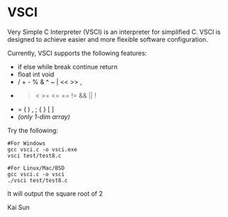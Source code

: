 # VSCI
Very Simple C Interpreter (VSCI) is an interpreter for simplified C. VSCI is designed to achieve easier and more flexible software configuration. 

Currently, VSCI supports the following features:

* if else while break continue return
* float int void
* / + - % & ^ ~ | << >> ,
* > < >= <= == != && || !
* = ( ) , ; { } [ ] 
* *(only 1-dim array)*

Try the following:

    #For Windows
    gcc vsci.c -o vsci.exe
    vsci test/test8.c

    #For Linux/Mac/BSD
    gcc vsci.c -o vsci
    ./vsci test/test8.c

It will output the square root of 2

Kai Sun